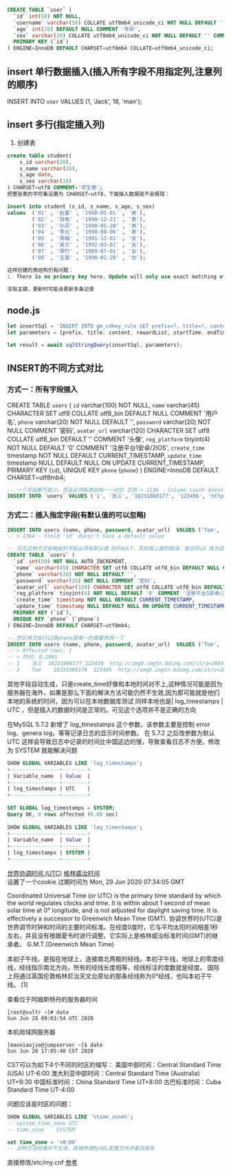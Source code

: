 ```sql
CREATE TABLE `user` (
  `id` int(50) NOT NULL,
  `username` varchar(50) COLLATE utf8mb4_unicode_ci NOT NULL DEFAULT '' COMMENT '用户名',
  `age` int(20) DEFAULT NULL COMMENT '年龄',
  `sex` varchar(20) COLLATE utf8mb4_unicode_ci NOT NULL DEFAULT '' COMMENT '性别',
  PRIMARY KEY (`id`)
) ENGINE=InnoDB DEFAULT CHARSET=utf8mb4 COLLATE=utf8mb4_unicode_ci;
```

## insert 单行数据插入(插入所有字段不用指定列,注意列的顺序)
INSERT INTO `user` VALUES (1, 'Jack', 18, 'man');

## insert 多行(指定插入列)
1. 创建表
```sql
create table student(
    s_id varchar(10),
    s_name varchar(20),
    s_age date,
    s_sex varchar(10)
) CHARSET=utf8 COMMENT='学生表';
把整张表的字符集设置为 CHARSET=utf8，下面插入数据就不会报错：

insert into student (s_id, s_name, s_age, s_sex)
values  ('01' , '赵雷' , '1990-01-01' , '男'),
        ('02' , '钱电' , '1990-12-21' , '男'),
        ('03' , '孙风' , '1990-05-20' , '男'),
        ('04' , '李云' , '1990-08-06' , '男'),
        ('05' , '周梅' , '1991-12-01' , '女'),
        ('06' , '吴兰' , '1992-03-01' , '女'),
        ('07' , '郑竹' , '1989-07-01' , '女'),
        ('08' , '王菊' , '1990-01-20' , '女');

这样创建的表结构仍有问题：
1. There is no primary key here. Update will only use exact matching of the old values of the columns here. Thus, it may update more than one record.

没有主键，更新时可能会更新多条记录
```

## node.js
```js
let insertSql = 'INSERT INTO gm_cdkey_rule SET prefix=?, title=?, content=?, reward_list=?, start_time=?, end_time=?, channel_id=?, type=?, `create_time`=?, `is_delete`=0;';
let parameters = [prefix, title, content, rewardList, startTime, endTime, null, type, moment().format('YYYY-MM-DD HH:mm:ss')];

let result = await sqlStringQuery(insertSql, parameters);
```

## INSERT的不同方式对比
### 方式一：所有字段插入
CREATE TABLE `users` (
  `id` varchar(100) NOT NULL,
  `name` varchar(45) CHARACTER SET utf8 COLLATE utf8_bin DEFAULT NULL COMMENT '用户名',
  `phone` varchar(20) NOT NULL DEFAULT '',
  `password` varchar(20) NOT NULL COMMENT '密码',
  `avatar_url` varchar(120) CHARACTER SET utf8 COLLATE utf8_bin DEFAULT '' COMMENT '头像',
  `reg_platform` tinyint(4) NOT NULL DEFAULT '0' COMMENT '注册平台1安卓/2IOS',
  `create_time` timestamp NOT NULL DEFAULT CURRENT_TIMESTAMP,
  `update_time` timestamp NULL DEFAULT NULL ON UPDATE CURRENT_TIMESTAMP,
  PRIMARY KEY (`id`),
  UNIQUE KEY `phone` (`phone`)
) ENGINE=InnoDB DEFAULT CHARSET=utf8mb4;

```sql
-- 一个字段都不能少，而且必须和表结构一一对应 否则 > 1136 - Column count doesn't match value count at row 1
INSERT INTO `users` VALUES ('1', '张三', '18231088177', '123456', 'http://img0.imgtn.bdimg.com/it/u=2084118128,2518711034&fm=26&gp=0.jpg', '1', '2017-01-16 22:42:35', '2017-01-16 22:42:35');
```

### 方式二：插入指定字段(有默认值的可以忽略)
```sql
INSERT INTO users (name, phone, password, avatar_url)  VALUES ('Tom', '18231088177', '123456', 'http://img0.imgtn.bdimg.com/it/u=2084118128,2518711034&fm=26&gp=0.jpg')
-- > 1364 - Field 'id' doesn't have a default value

-- 可见这种方式省略掉的字段必须有默认值 DEFAULT，否则报上面的错误，尝试将id 改为自增，而且类型为int(50)比较合理
CREATE TABLE `users` (
  `id` int(50) NOT NULL AUTO_INCREMENT,
  `name` varchar(45) CHARACTER SET utf8 COLLATE utf8_bin DEFAULT NULL COMMENT '用户名',
  `phone` varchar(20) NOT NULL DEFAULT '',
  `password` varchar(20) NOT NULL COMMENT '密码',
  `avatar_url` varchar(120) CHARACTER SET utf8 COLLATE utf8_bin DEFAULT '' COMMENT '头像',
  `reg_platform` tinyint(4) NOT NULL DEFAULT '0' COMMENT '注册平台1安卓/2IOS',
  `create_time` timestamp NOT NULL DEFAULT CURRENT_TIMESTAMP,
  `update_time` timestamp NULL DEFAULT NULL ON UPDATE CURRENT_TIMESTAMP,
  PRIMARY KEY (`id`),
  UNIQUE KEY `phone` (`phone`)
) ENGINE=InnoDB DEFAULT CHARSET=utf8mb4;

-- 然后再次执行记得phone是唯一的需要修改一下
INSERT INTO users (name, phone, password, avatar_url)  VALUES ('Tom', '18231088176', '123456', 'http://img0.imgtn.bdimg.com/it/u=2084118128,2518711034&fm=26&gp=0.jpg')
-- > Affected rows: 1
-- > 时间: 0.298s
-- 1	张三	18231088177	123456	http://img0.imgtn.bdimg.com/it/u=2084118128,2518711034&fm=26&gp=0.jpg	1	2017-01-16 22:42:35	2017-01-16 22:42:35
-- 3	Tom	   18231088176	123456	http://img0.imgtn.bdimg.com/it/u=2084118128,2518711034&fm=26&gp=0.jpg	0	2020-06-28 08:22:53	NUll
```
其他字段自动生成，只是create_time好像和本地时间对不上,这种情况可能是因为服务器在海外，如果是那么下面的解决方法可能仍然不生效,因为那可能就是他们本地的系统的时间，因为可以在本地数据库测试
同样本地也是| log_timestamps | UTC  ，但是插入的数据时间是正常的。可见这个选项并不是正确的方向

在MySQL 5.7.2 新增了 log_timestamps 这个参数，该参数主要是控制 error log、genera log，等等记录日志的显示时间参数。
在 5.7.2 之后改参数为默认 UTC 这样会导致日志中记录的时间比中国这边的慢，导致查看日志不方便。修改为 SYSTEM 就能解决问题

```sql
SHOW GLOBAL VARIABLES LIKE 'log_timestamps';
+----------------+--------+
| Variable_name  | Value  |
+----------------+--------+
| log_timestamps | UTC    |
+----------------+--------+
 
SET GLOBAL log_timestamps = SYSTEM;
Query OK, 0 rows affected (0.00 sec)
 
SHOW GLOBAL VARIABLES LIKE 'log_timestamps';
+----------------+--------+
| Variable_name  | Value  |
+----------------+--------+
| log_timestamps | SYSTEM |
+----------------+--------+
```
[世界协调时间 (UTC)](https://time.is/UTC)
[格林威治时间](http://www.beijing-time.org/time15.asp)  
设置了一个cookie 过期时间为 Mon, 29 Jun 2020 07:34:05 GMT

Coordinated Universal Time (or UTC) is the primary time standard by which the world regulates clocks and time. It is within about 1 second of mean solar time at 0° longitude, and is not adjusted for daylight saving time. It is effectively a successor to Greenwich Mean Time (GMT).
协调世界时(UTC)是世界调节时钟和时间的主要时间标准。在经度0度时，它与平均太阳时间相差1秒左右，并且没有根据夏令时进行调整。它实际上是格林威治标准时间(GMT)的继承者。
G.M.T.(Greenwich Mean Time)

本初子午线，是指在地球上，连接南北两极的经线。本初子午线，地球上的零度经线，经线指示南北方向，所有的经线长度相等，经线标注的度数就是经度。
国际上将通过英国伦敦格林尼治天文台原址的那条经线称为0°经线，也叫本初子午线。 [1]

查看位于阿姆斯特丹的服务器时间
```
[root@vultr ~]# date
Sun Jun 28 09:03:54 UTC 2020
```
本机局域网服务器
```
[maoxiaojie@jumpserver ~]$ date
Sun Jun 28 17:05:40 CST 2020
```
CST可以为如下4个不同的时区的缩写：
美国中部时间：Central Standard Time (USA) UT-6:00
澳大利亚中部时间：Central Standard Time (Australia) UT+9:30
中国标准时间：China Standard Time UT+8:00
古巴标准时间：Cuba Standard Time UT-4:00

问题应该是时区的问题：
```sql
SHOW GLOBAL VARIABLES LIKE '%time_zone%';
-- system_time_zone	UTC
-- time_zone	SYSTEM

set time_zone = '+8:00'
-- 这种方法好像并不生效，直接修改MySQL配置文件并重启服务
```
直接修改/etc/my.cnf [参考](../../A%20install/my.cnf.md)